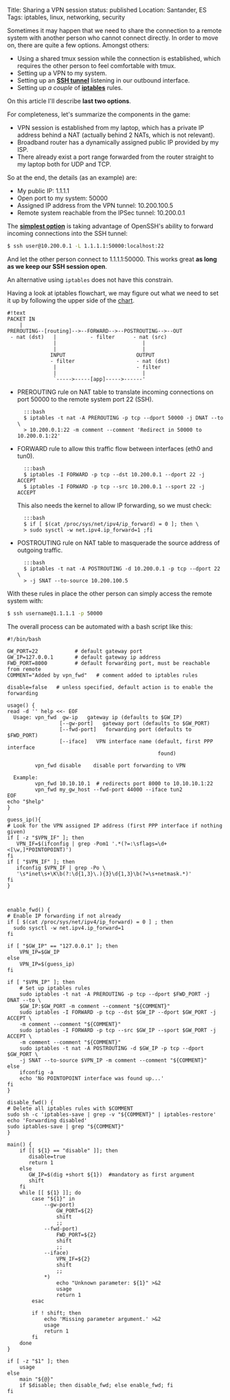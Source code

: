 Title: Sharing a VPN session
status: published
Location: Santander, ES
Tags: iptables, linux, networking, security

Sometimes it may happen that we need to share the connection to a remote system
with another person who cannot connect directly.
In order to move on, there are quite a few options. Amongst others:

- Using a shared tmux session while the connection is established, which
requires the other person to feel comfortable with tmux.
- Setting up a VPN to my system.
- Setting up an <u>**SSH tunnel**</u> listening in our outbound interface.
- Setting up *a couple* of <u>**iptables**</u> rules.

On this article I'll describe **last two options**.

For completeness, let's summarize the components in the game:

- VPN session is established from my laptop, which has a private IP address
behind a NAT (actually behind 2 NATs, which is not relevant).
- Broadband router has a dynamically assigned public IP provided by my ISP.
- There already exist a port range forwarded from the router straight to my
laptop both for UDP and TCP.

So at the end, the details (as an example) are:

- My public IP: 1.1.1.1
- Open port to my system: 50000
- Assigned IP address from the VPN tunnel: 10.200.100.5
- Remote system reachable from the IPSec tunnel: 10.200.0.1

The <u>**simplest option**</u> is taking advantage of OpenSSH's ability to forward
incoming connections into the SSH tunnel:

```bash
$ ssh user@10.200.0.1 -L 1.1.1.1:50000:localhost:22
```

And let the other person connect to 1.1.1.1:50000.
This works great **as long as we keep our SSH session open**.

An alternative using `iptables` does not have this constrain.

Having a look at iptables flowchart, we may figure out what we need to set it
up by following the upper side of the
[chart](http://www.fclose.com/816/port-forwarding-using-iptables/).

    #!text
    PACKET IN
        |
    PREROUTING--[routing]-->--FORWARD-->--POSTROUTING-->--OUT
     - nat (dst)   |           - filter      - nat (src)
                   |                            |
                   |                            |
                  INPUT                       OUTPUT
                  - filter                    - nat (dst)
                   |                          - filter
                   |                            |
                   `----->-----[app]----->------'


- PREROUTING rule on NAT table to translate incoming connections on port 50000
to the remote system port 22 (SSH).

        :::bash
        $ iptables -t nat -A PREROUTING -p tcp --dport 50000 -j DNAT --to \
        > 10.200.0.1:22 -m comment --comment 'Redirect in 50000 to 10.200.0.1:22'

- FORWARD rule to allow this traffic flow between interfaces (eth0 and tun0).

        :::bash
        $ iptables -I FORWARD -p tcp --dst 10.200.0.1 --dport 22 -j ACCEPT
        $ iptables -I FORWARD -p tcp --src 10.200.0.1 --sport 22 -j ACCEPT

    This also needs the kernel to allow IP forwarding, so we must check:

        :::bash
        $ if [ $(cat /proc/sys/net/ipv4/ip_forward) = 0 ]; then \
        > sudo sysctl -w net.ipv4.ip_forward=1 ;fi

- POSTROUTING rule on NAT table to masquerade the source address of outgoing
traffic.

        :::bash
        $ iptables -t nat -A POSTROUTING -d 10.200.0.1 -p tcp --dport 22 \
        > -j SNAT --to-source 10.200.100.5

With these rules in place the other person can simply access the remote system
with:

```bash
$ ssh username@1.1.1.1 -p 50000
```
The overall process can be automated with a bash script like this:

    #!/bin/bash
    
    GW_PORT=22            # default gateway port
    GW_IP=127.0.0.1       # default gateway ip address
    FWD_PORT=8000         # default forwarding port, must be reachable from remote
    COMMENT="Added by vpn_fwd"   # comment added to iptables rules
    
    disable=false   # unless specified, default action is to enable the forwarding
    
    usage() {
    read -d '' help <<- EOF
      Usage: vpn_fwd  gw-ip   gateway ip (defaults to $GW_IP)
                     [--gw-port]   gateway port (defaults to $GW_PORT)
                     [--fwd-port]   forwarding port (defaults to $FWD_PORT)
                     [--iface]   VPN interface name (default, first PPP interface
                                                     found)
    
             vpn_fwd disable    disable port forwarding to VPN
    
      Example:
             vpn_fwd 10.10.10.1  # redirects port 8000 to 10.10.10.1:22
             vpn_fwd my_gw_host --fwd-port 44000 --iface tun2
    EOF
    echo "$help"
    }
    
    guess_ip(){
    # Look for the VPN assigned IP address (first PPP interface if nothing given)
    if [ -z "$VPN_IF" ]; then
       VPN_IF=$(ifconfig | grep -Pom1 '.*(?=:\sflags=\d+<[\w,]*POINTOPOINT)')
    fi
    if [ "$VPN_IF" ]; then
       ifconfig $VPN_IF | grep -Po \
       '\s*inet\s+\K\b(?:\d{1,3}\.){3}\d{1,3}\b(?=\s+netmask.*)'
    fi
    }
    
    
    
    enable_fwd() {
    # Enable IP forwarding if not already
    if [ $(cat /proc/sys/net/ipv4/ip_forward) = 0 ] ; then
      sudo sysctl -w net.ipv4.ip_forward=1
    fi
    
    if [ "$GW_IP" == "127.0.0.1" ]; then
        VPN_IP=$GW_IP
    else
        VPN_IP=$(guess_ip)
    fi
    
    if [ "$VPN_IP" ]; then
        # Set up iptables rules
        sudo iptables -t nat -A PREROUTING -p tcp --dport $FWD_PORT -j DNAT --to \
        $GW_IP:$GW_PORT -m comment --comment "${COMMENT}"
        sudo iptables -I FORWARD -p tcp --dst $GW_IP --dport $GW_PORT -j ACCEPT \
        -m comment --comment "${COMMENT}"
        sudo iptables -I FORWARD -p tcp --src $GW_IP --sport $GW_PORT -j ACCEPT \
        -m comment --comment "${COMMENT}"
        sudo iptables -t nat -A POSTROUTING -d $GW_IP -p tcp --dport $GW_PORT \
        -j SNAT --to-source $VPN_IP -m comment --comment "${COMMENT}"
    else
        ifconfig -a
        echo 'No POINTOPOINT interface was found up...'
    fi
    }
    
    disable_fwd() {
    # Delete all iptables rules with $COMMENT
    sudo sh -c 'iptables-save | grep -v "${COMMENT}" | iptables-restore'
    echo 'Forwarding disabled'
    sudo iptables-save | grep "${COMMENT}"
    }
    
    main() {
        if [[ ${1} == "disable" ]]; then
           disable=true
           return 1
        else
           GW_IP=$(dig +short ${1})  #mandatory as first argument
           shift
        fi
        while [[ ${1} ]]; do
            case "${1}" in
                --gw-port)
                    GW_PORT=${2}
                    shift
                    ;;
                --fwd-port)
                    FWD_PORT=${2}
                    shift
                    ;;
                --iface)
                    VPN_IF=${2}
                    shift
                    ;;
                *)
                    echo "Unknown parameter: ${1}" >&2
                    usage
                    return 1
            esac
    
            if ! shift; then
                echo 'Missing parameter argument.' >&2
                usage
                return 1
            fi
        done
    }
    
    if [ -z "$1" ]; then
        usage
    else
        main "${@}"
        if $disable; then disable_fwd; else enable_fwd; fi
    fi
